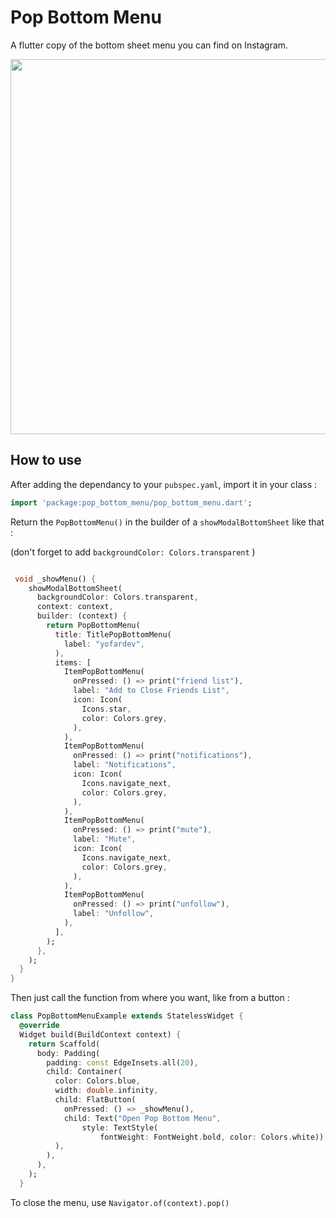 # Pop Bottom Menu

A flutter copy of the bottom sheet menu you can find on Instagram.

<img src="https://user-images.githubusercontent.com/51706943/100249907-5fb2dc80-2f3d-11eb-9ea2-57f80e16c2a6.gif"  height="600"/>

## How to use
After adding the dependancy to your ```pubspec.yaml```, import it in your class :

```dart
import 'package:pop_bottom_menu/pop_bottom_menu.dart';
```

Return the ```PopBottomMenu()``` in the builder of a ```showModalBottomSheet``` like that :

(don't forget to add ```backgroundColor: Colors.transparent``` )



```dart

 void _showMenu() {
    showModalBottomSheet(
      backgroundColor: Colors.transparent,
      context: context,
      builder: (context) {
        return PopBottomMenu(
          title: TitlePopBottomMenu(
            label: "yofardev",
          ),
          items: [
            ItemPopBottomMenu(
              onPressed: () => print("friend list"),
              label: "Add to Close Friends List",
              icon: Icon(
                Icons.star,
                color: Colors.grey,
              ),
            ),
            ItemPopBottomMenu(
              onPressed: () => print("notifications"),
              label: "Notifications",
              icon: Icon(
                Icons.navigate_next,
                color: Colors.grey,
              ),
            ),
            ItemPopBottomMenu(
              onPressed: () => print("mute"),
              label: "Mute",
              icon: Icon(
                Icons.navigate_next,
                color: Colors.grey,
              ),
            ),
            ItemPopBottomMenu(
              onPressed: () => print("unfollow"),
              label: "Unfollow",
            ),
          ],
        );
      },
    );
  }
}

```

Then just call the function from where you want, like from a button :


```dart
class PopBottomMenuExample extends StatelessWidget {
  @override
  Widget build(BuildContext context) {
    return Scaffold(
      body: Padding(
        padding: const EdgeInsets.all(20),
        child: Container(
          color: Colors.blue,
          width: double.infinity,
          child: FlatButton(
            onPressed: () => _showMenu(),
            child: Text("Open Pop Bottom Menu",
                style: TextStyle(
                    fontWeight: FontWeight.bold, color: Colors.white)),
          ),
        ),
      ),
    );
  }
```

To close the menu, use ```Navigator.of(context).pop()```



